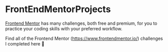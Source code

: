 # FrontEndMentorProjects

[Frontend Mentor](https://www.frontendmentor.io) has many challenges, both free and premium,
for you to practice your coding skills with your preferred workflow.

Find all of the Frontend Mentor (https://www.frontendmentor.io/) challenges I completed here 🌻
